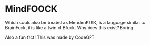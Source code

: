 # MindFOOCK

Which could also be treated as MendenFEEK, is a language similar to BrainFuck, it is like a twin of Bfuck.
Why does this exist? Boring

Also a fun fact! This was made by CodeGPT
